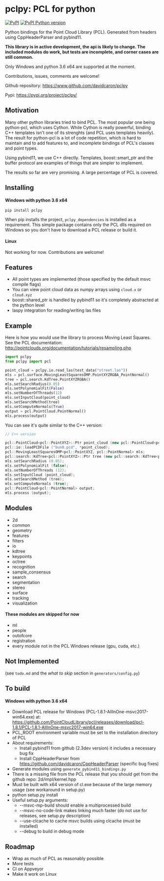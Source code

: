 # pclpy: PCL for python

[![PyPI](https://img.shields.io/pypi/v/pclpy.svg)](https://pypi.org/project/pclpy/)
[![PyPI Python version](https://img.shields.io/pypi/pyversions/pclpy.svg)](https://pypi.org/project/pclpy/)

Python bindings for the Point Cloud Library (PCL).
Generated from headers using CppHeaderParser and pybind11.

__This library is in active development, the api is likely to change.
The included modules do work, but tests are incomplete, and corner
cases are still common.__

Only Windows and python 3.6 x64 are supported at the moment.

Contributions, issues, comments are welcome!

Github repository: https://www.github.com/davidcaron/pclpy

Pypi: https://pypi.org/project/pclpy/

## Motivation
Many other python libraries tried to bind PCL.
The most popular one being python-pcl, which uses Cython.
While Cython is really powerful, binding C++ templates isn't one of
its strenghts (and PCL uses templates heavily).
The result for python-pcl is a lot of code repetition, which is hard
to maintain and to add features to, and incomplete bindings of PCL's classes
and point types.

Using pybind11, we use C++ directly. Templates, boost::smart_ptr and
the buffer protocol are examples of things that are simpler to implement.

The results so far are very promising. A large percentage of PCL is covered.

## Installing

#### Windows with python 3.6 x64
`pip install pclpy`

When pip installs the project, `pclpy_dependencies` is installed as a requirement.
This simple package contains only the PCL dlls required on Windows so you don't have
to download a PCL release or build it.

#### Linux

Not working for now. Contributions are welcome!

## Features
- All point types are implemented (those specified by the default msvc compile flags)
- You can view point cloud data as numpy arrays using `cloud.x` or `cloud.xyz`
- boost::shared_ptr is handled by pybind11 so it's completely abstracted at the python level
- laspy integration for reading/writing las files

## Example

Here is how you would use the library to process Moving Least Squares.
See the PCL documentation: http://pointclouds.org/documentation/tutorials/resampling.php

```python
import pclpy
from pclpy import pcl

point_cloud = pclpy.io.read_las(test_data("street.las"))
mls = pcl.surface.MovingLeastSquaresOMP.PointXYZRGBA_PointNormal()
tree = pcl.search.KdTree.PointXYZRGBA()
mls.setSearchRadius(0.05)
mls.setPolynomialFit(False)
mls.setNumberOfThreads(12)
mls.setInputCloud(point_cloud)
mls.setSearchMethod(tree)
mls.setComputeNormals(True)
output = pcl.PointCloud.PointNormal()
mls.process(output)
```

You can see it's quite similar to the C++ version:

``` c++
// C++ version

pcl::PointCloud<pcl::PointXYZ>::Ptr point_cloud (new pcl::PointCloud<pcl::PointXYZ> ());
pcl::io::loadPCDFile ("bun0.pcd", *point_cloud);
pcl::MovingLeastSquaresOMP<pcl::PointXYZ, pcl::PointNormal> mls;
pcl::search::KdTree<pcl::PointXYZ>::Ptr tree (new pcl::search::KdTree<pcl::PointXYZ>);
mls.setSearchRadius (0.05);
mls.setPolynomialFit (false);
mls.setNumberOfThreads (12);
mls.setInputCloud (point_cloud);
mls.setSearchMethod (tree);
mls.setComputeNormals (true);
pcl::PointCloud<pcl::PointNormal> output;
mls.process (output);
```

## Modules
- 2d
- common
- geometry
- features
- filters
- io
- kdtree
- keypoints
- octree
- recognition
- sample_consensus
- search
- segmentation
- stereo
- surface
- tracking
- visualization
#### These modules are skipped for now
- ml
- people
- outofcore
- registration
- every module not in the PCL Windows release (gpu, cuda, etc.)

## Not Implemented
(see `todo.md` and the _what to skip_ section in `generators/config.py`)

## To build
#### Windows with python 3.6 x64

- Download PCL release for Windows (PCL-1.8.1-AllInOne-msvc2017-win64.exe) at:
    https://github.com/PointCloudLibrary/pcl/releases/download/pcl-1.8.1/PCL-1.8.1-AllInOne-msvc2017-win64.exe
- PCL_ROOT environment variable must be set to the installation directory of PCL
- About requirements:
    - Install pybind11 from github (2.3dev version) it includes a necessary bug fix
    - Install CppHeaderParser from https://github.com/davidcaron/CppHeaderParser (specific bug fixes)
- Generate modules using `generate_pybind11_bindings.py`
- There is a missing file from the PCL release that you should get from the github repo: 2d/impl/kernel.hpp
- Must be built with x64 version of cl.exe because of the large memory usage (see workaround in setup.py)
- python setup.py install
- Useful setup.py arguments:
    - --msvc-mp-build should enable a multiprocessed build
    - --msvc-no-code-link makes linking much faster (do not use for releases, see setup.py description)
    - --use-clcache to cache msvc builds using clcache (must be installed)
    - --debug to build in debug mode

## Roadmap
- Wrap as much of PCL as reasonably possible
- More tests
- CI on Appveyor
- Make it work on Linux
